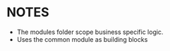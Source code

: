 # NOTES
- The modules folder scope business specific logic.
- Uses the common module as building blocks
